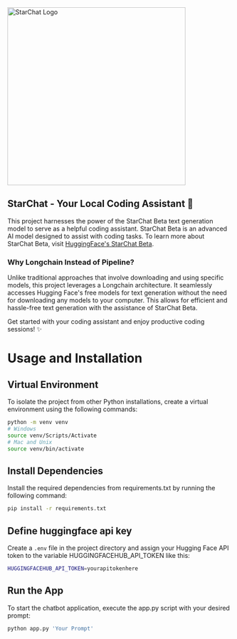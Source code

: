 <img src='https://huggingface.co/HuggingFaceH4/starchat-beta/resolve/main/model_logo.png' alt='StarChat Logo' width='400' />

## StarChat - Your Local Coding Assistant 🌟

This project harnesses the power of the StarChat Beta text generation model to serve as a helpful coding assistant. StarChat Beta is an advanced AI model designed to assist with coding tasks. To learn more about StarChat Beta, visit [HuggingFace's StarChat Beta](https://huggingface.co/HuggingFaceH4/starchat-beta).

### Why Longchain Instead of Pipeline?

Unlike traditional approaches that involve downloading and using specific models, this project leverages a Longchain architecture. It seamlessly accesses Hugging Face's free models for text generation without the need for downloading any models to your computer. This allows for efficient and hassle-free text generation with the assistance of StarChat Beta.

Get started with your coding assistant and enjoy productive coding sessions! ✨


# Usage and Installation

## Virtual Environment
To isolate the project from other Python installations, create a virtual environment using the following commands:

```bash
python -m venv venv
# Windows
source venv/Scripts/Activate
# Mac and Unix
source venv/bin/activate
```
## Install Dependencies
Install the required dependencies from requirements.txt by running the following command:

```bash
pip install -r requirements.txt
```

## Define huggingface api key
Create a `.env` file in the project directory and assign your Hugging Face API token to the variable HUGGINGFACEHUB_API_TOKEN like this:


```bash
HUGGINGFACEHUB_API_TOKEN=yourapitokenhere
```

## Run the App
To start the chatbot application, execute the app.py script with your desired prompt:

```bash
python app.py 'Your Prompt'
```
